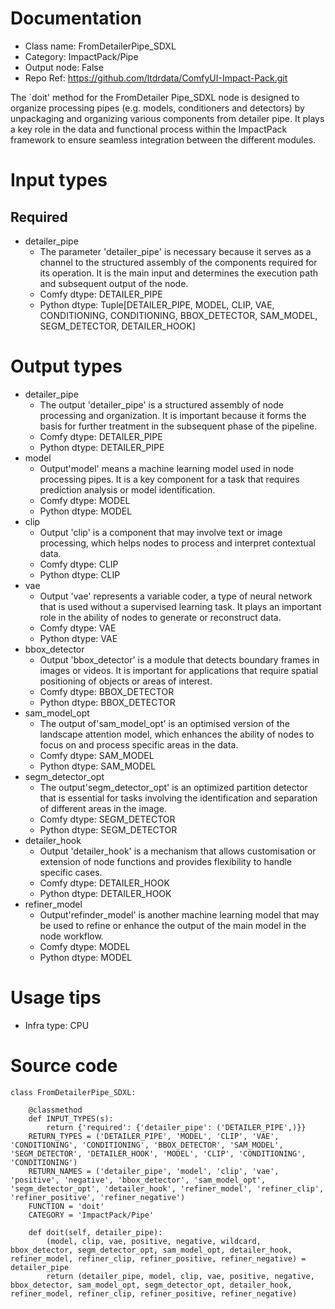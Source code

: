 # Documentation
- Class name: FromDetailerPipe_SDXL
- Category: ImpactPack/Pipe
- Output node: False
- Repo Ref: https://github.com/ltdrdata/ComfyUI-Impact-Pack.git

The `doit' method for the FromDetailer Pipe_SDXL node is designed to organize processing pipes (e.g. models, conditioners and detectors) by unpackaging and organizing various components from detailer pipe. It plays a key role in the data and functional process within the ImpactPack framework to ensure seamless integration between the different modules.

# Input types
## Required
- detailer_pipe
    - The parameter 'detailer_pipe' is necessary because it serves as a channel to the structured assembly of the components required for its operation. It is the main input and determines the execution path and subsequent output of the node.
    - Comfy dtype: DETAILER_PIPE
    - Python dtype: Tuple[DETAILER_PIPE, MODEL, CLIP, VAE, CONDITIONING, CONDITIONING, BBOX_DETECTOR, SAM_MODEL, SEGM_DETECTOR, DETAILER_HOOK]

# Output types
- detailer_pipe
    - The output 'detailer_pipe' is a structured assembly of node processing and organization. It is important because it forms the basis for further treatment in the subsequent phase of the pipeline.
    - Comfy dtype: DETAILER_PIPE
    - Python dtype: DETAILER_PIPE
- model
    - Output'model' means a machine learning model used in node processing pipes. It is a key component for a task that requires prediction analysis or model identification.
    - Comfy dtype: MODEL
    - Python dtype: MODEL
- clip
    - Output 'clip' is a component that may involve text or image processing, which helps nodes to process and interpret contextual data.
    - Comfy dtype: CLIP
    - Python dtype: CLIP
- vae
    - Output 'vae' represents a variable coder, a type of neural network that is used without a supervised learning task. It plays an important role in the ability of nodes to generate or reconstruct data.
    - Comfy dtype: VAE
    - Python dtype: VAE
- bbox_detector
    - Output 'bbox_detector' is a module that detects boundary frames in images or videos. It is important for applications that require spatial positioning of objects or areas of interest.
    - Comfy dtype: BBOX_DETECTOR
    - Python dtype: BBOX_DETECTOR
- sam_model_opt
    - The output of'sam_model_opt' is an optimised version of the landscape attention model, which enhances the ability of nodes to focus on and process specific areas in the data.
    - Comfy dtype: SAM_MODEL
    - Python dtype: SAM_MODEL
- segm_detector_opt
    - The output'segm_detector_opt' is an optimized partition detector that is essential for tasks involving the identification and separation of different areas in the image.
    - Comfy dtype: SEGM_DETECTOR
    - Python dtype: SEGM_DETECTOR
- detailer_hook
    - Output 'detailer_hook' is a mechanism that allows customisation or extension of node functions and provides flexibility to handle specific cases.
    - Comfy dtype: DETAILER_HOOK
    - Python dtype: DETAILER_HOOK
- refiner_model
    - Output'refinder_model' is another machine learning model that may be used to refine or enhance the output of the main model in the node workflow.
    - Comfy dtype: MODEL
    - Python dtype: MODEL

# Usage tips
- Infra type: CPU

# Source code
```
class FromDetailerPipe_SDXL:

    @classmethod
    def INPUT_TYPES(s):
        return {'required': {'detailer_pipe': ('DETAILER_PIPE',)}}
    RETURN_TYPES = ('DETAILER_PIPE', 'MODEL', 'CLIP', 'VAE', 'CONDITIONING', 'CONDITIONING', 'BBOX_DETECTOR', 'SAM_MODEL', 'SEGM_DETECTOR', 'DETAILER_HOOK', 'MODEL', 'CLIP', 'CONDITIONING', 'CONDITIONING')
    RETURN_NAMES = ('detailer_pipe', 'model', 'clip', 'vae', 'positive', 'negative', 'bbox_detector', 'sam_model_opt', 'segm_detector_opt', 'detailer_hook', 'refiner_model', 'refiner_clip', 'refiner_positive', 'refiner_negative')
    FUNCTION = 'doit'
    CATEGORY = 'ImpactPack/Pipe'

    def doit(self, detailer_pipe):
        (model, clip, vae, positive, negative, wildcard, bbox_detector, segm_detector_opt, sam_model_opt, detailer_hook, refiner_model, refiner_clip, refiner_positive, refiner_negative) = detailer_pipe
        return (detailer_pipe, model, clip, vae, positive, negative, bbox_detector, sam_model_opt, segm_detector_opt, detailer_hook, refiner_model, refiner_clip, refiner_positive, refiner_negative)
```